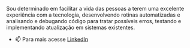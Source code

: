 Sou determinado em facilitar a vida das pessoas a terem uma excelente experiência com a tecnologia, 
desenvolvendo rotinas automatizadas e analisando e debugando código para tratar possíveis erros, 
testando e implementando atualização em sistemas existentes.

- 📫 Para mais acesse <a href="[http://linkedin.com/in/cleyton-andrade-b255b86b](https://www.linkedin.com/in/cleyton-andrade-b255b86b/)">LinkedIn</a>
